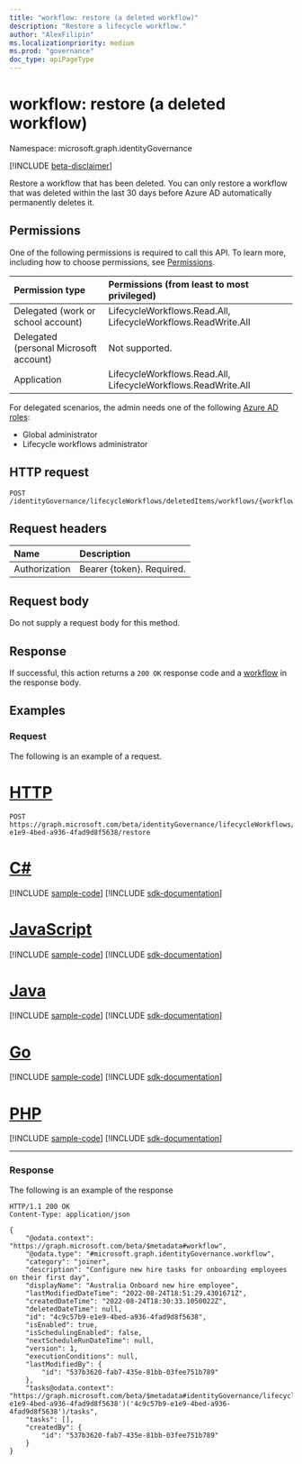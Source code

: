 ```yaml
---
title: "workflow: restore (a deleted workflow)"
description: "Restore a lifecycle workflow."
author: "AlexFilipin"
ms.localizationpriority: medium
ms.prod: "governance"
doc_type: apiPageType
---
```


# workflow: restore (a deleted workflow)

Namespace: microsoft.graph.identityGovernance

[!INCLUDE [beta-disclaimer](../../includes/beta-disclaimer.md)]

Restore a workflow that has been deleted. You can only restore a workflow that was deleted within the last 30 days before Azure AD automatically permanently deletes it.

## Permissions

One of the following permissions is required to call this API. To learn more, including how to choose permissions, see [Permissions](/graph/permissions-reference).

|Permission type|Permissions (from least to most privileged)|
|:---|:---|
|Delegated (work or school account)|LifecycleWorkflows.Read.All, LifecycleWorkflows.ReadWrite.All|
|Delegated (personal Microsoft account)|Not supported.|
|Application|LifecycleWorkflows.Read.All, LifecycleWorkflows.ReadWrite.All|

For delegated scenarios, the admin needs one of the following [Azure AD roles](/azure/active-directory/users-groups-roles/directory-assign-admin-roles#available-roles):

- Global administrator
- Lifecycle workflows administrator

## HTTP request

<!-- {
  "blockType": "ignored"
}
-->
``` http
POST /identityGovernance/lifecycleWorkflows/deletedItems/workflows/{workflowId}/restore
```

## Request headers

|Name|Description|
|:---|:---|
|Authorization|Bearer {token}. Required.|

## Request body

Do not supply a request body for this method.

## Response

If successful, this action returns a `200 OK` response code and a [workflow](../resources/identitygovernance-workflow.md) in the response body.

## Examples

### Request

The following is an example of a request.

# [HTTP](#tab/http)
<!-- {
  "blockType": "request",
  "name": "lifecycleworkflows_workflowthis.restore"
}
-->
``` http
POST https://graph.microsoft.com/beta/identityGovernance/lifecycleWorkflows/deletedItems/workflows/4c9c57b9-e1e9-4bed-a936-4fad9d8f5638/restore
```

# [C#](#tab/csharp)
[!INCLUDE [sample-code](../includes/snippets/csharp/lifecycleworkflows-workflowthisrestore-csharp-snippets.md)]
[!INCLUDE [sdk-documentation](../includes/snippets/snippets-sdk-documentation-link.md)]

# [JavaScript](#tab/javascript)
[!INCLUDE [sample-code](../includes/snippets/javascript/lifecycleworkflows-workflowthisrestore-javascript-snippets.md)]
[!INCLUDE [sdk-documentation](../includes/snippets/snippets-sdk-documentation-link.md)]

# [Java](#tab/java)
[!INCLUDE [sample-code](../includes/snippets/java/lifecycleworkflows-workflowthisrestore-java-snippets.md)]
[!INCLUDE [sdk-documentation](../includes/snippets/snippets-sdk-documentation-link.md)]

# [Go](#tab/go)
[!INCLUDE [sample-code](../includes/snippets/go/lifecycleworkflows-workflowthisrestore-go-snippets.md)]
[!INCLUDE [sdk-documentation](../includes/snippets/snippets-sdk-documentation-link.md)]

# [PHP](#tab/php)
[!INCLUDE [sample-code](../includes/snippets/php/lifecycleworkflows-workflowthisrestore-php-snippets.md)]
[!INCLUDE [sdk-documentation](../includes/snippets/snippets-sdk-documentation-link.md)]

---


### Response
The following is an example of the response

<!-- {
  "blockType": "response",
  "truncated": true,
  "@odata.type": "microsoft.graph.identityGovernance.workflow"
}
-->
``` http
HTTP/1.1 200 OK
Content-Type: application/json

{
    "@odata.context": "https://graph.microsoft.com/beta/$metadata#workflow",
    "@odata.type": "#microsoft.graph.identityGovernance.workflow",
    "category": "joiner",
    "description": "Configure new hire tasks for onboarding employees on their first day",
    "displayName": "Australia Onboard new hire employee",
    "lastModifiedDateTime": "2022-08-24T18:51:29.4301671Z",
    "createdDateTime": "2022-08-24T18:30:33.1050022Z",
    "deletedDateTime": null,
    "id": "4c9c57b9-e1e9-4bed-a936-4fad9d8f5638",
    "isEnabled": true,
    "isSchedulingEnabled": false,
    "nextScheduleRunDateTime": null,
    "version": 1,
    "executionConditions": null,
    "lastModifiedBy": {
        "id": "537b3620-fab7-435e-81bb-03fee751b789"
    },
    "tasks@odata.context": "https://graph.microsoft.com/beta/$metadata#identityGovernance/lifecycleWorkflows/deletedItems/workflows('4c9c57b9-e1e9-4bed-a936-4fad9d8f5638')('4c9c57b9-e1e9-4bed-a936-4fad9d8f5638')/tasks",
    "tasks": [],
    "createdBy": {
        "id": "537b3620-fab7-435e-81bb-03fee751b789"
    }
}
```
